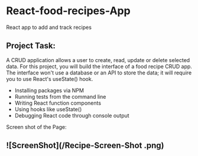 # React-food-recipes-App
React app to add and track recipes

## Project Task:
A CRUD application allows a user to create, read, update or delete selected data. For this project, you will build the interface of a food recipe CRUD app. The interface won't use a database or an API to store the data; it will require you to use React's useState() hook.

- Installing packages via NPM
- Running tests from the command line
- Writing React function components
- Using hooks like useState()
- Debugging React code through console output

Screen shot of the Page:
<h2>
 ![ScreenShot](/Recipe-Screen-Shot .png)
</h2>
